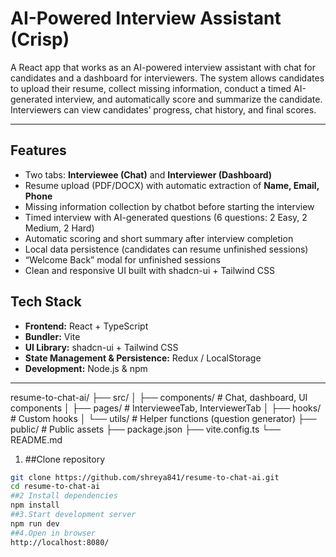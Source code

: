 
# AI-Powered Interview Assistant (Crisp)

A React app that works as an AI-powered interview assistant with chat for candidates and a dashboard for interviewers. The system allows candidates to upload their resume, collect missing information, conduct a timed AI-generated interview, and automatically score and summarize the candidate. Interviewers can view candidates’ progress, chat history, and final scores.

---

## Features

- Two tabs: **Interviewee (Chat)** and **Interviewer (Dashboard)**
- Resume upload (PDF/DOCX) with automatic extraction of **Name, Email, Phone**
- Missing information collection by chatbot before starting the interview
- Timed interview with AI-generated questions (6 questions: 2 Easy, 2 Medium, 2 Hard)
- Automatic scoring and short summary after interview completion
- Local data persistence (candidates can resume unfinished sessions)
- “Welcome Back” modal for unfinished sessions
- Clean and responsive UI built with shadcn-ui + Tailwind CSS



## Tech Stack

- **Frontend:** React + TypeScript  
- **Bundler:** Vite  
- **UI Library:** shadcn-ui + Tailwind CSS  
- **State Management & Persistence:** Redux / LocalStorage  
- **Development:** Node.js & npm

---

resume-to-chat-ai/
├── src/
│ ├── components/ # Chat, dashboard, UI components
│ ├── pages/ # IntervieweeTab, InterviewerTab
│ ├── hooks/ # Custom hooks
│ └── utils/ # Helper functions (question generator)
├── public/ # Public assets
├── package.json
├── vite.config.ts
└── README.md

1. ##Clone repository

```bash
git clone https://github.com/shreya841/resume-to-chat-ai.git
cd resume-to-chat-ai
##2 Install dependencies
npm install
##3.Start development server
npm run dev
##4.Open in browser
http://localhost:8080/
